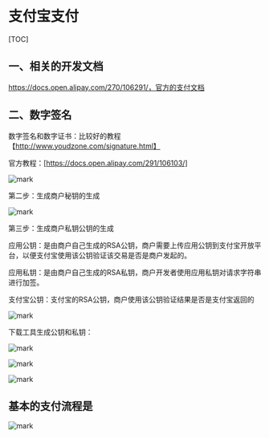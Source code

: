 # 支付宝支付

[TOC]

## 一、相关的开发文档

https://docs.open.alipay.com/270/106291/，官方的支付文档



## 二、数字签名

数字签名和数字证书：比较好的教程【http://www.youdzone.com/signature.html】

官方教程：[https://docs.open.alipay.com/291/106103/]

![mark](http://ozxf77u6w.bkt.clouddn.com/blog/180514/aHladmJBc7.png?imageslim)

第二步：生成商户秘钥的生成

![mark](http://ozxf77u6w.bkt.clouddn.com/blog/180514/04BHkI3m87.png?imageslim)

第三步：生成商户私钥公钥的生成

应用公钥：是由商户自己生成的RSA公钥，商户需要上传应用公钥到支付宝开放平台，以便支付宝使用该公钥验证该交易是否是商户发起的。

应用私钥：是由商户自己生成的RSA私钥，商户开发者使用应用私钥对请求字符串进行加签。

支付宝公钥：支付宝的RSA公钥，商户使用该公钥验证结果是否是支付宝返回的

![mark](http://ozxf77u6w.bkt.clouddn.com/blog/180514/da64942Lfl.png?imageslim)

下载工具生成公钥和私钥：

![mark](http://ozxf77u6w.bkt.clouddn.com/blog/180514/5F9hDAA9Hm.png?imageslim)

![mark](http://ozxf77u6w.bkt.clouddn.com/blog/180514/ba3ffeJLdi.png?imageslim)

![mark](http://ozxf77u6w.bkt.clouddn.com/blog/180514/KK2J0DgBfA.png?imageslim)

## 基本的支付流程是

![mark](http://ozxf77u6w.bkt.clouddn.com/blog/180816/J9dj29mBfK.png?imageslim)








